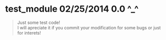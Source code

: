 **test_module**
02/25/2014
 0.0  ^_^
===========

>Just some test code!  
I will apreciate it if you commit your modification for some bugs or just for interets!
